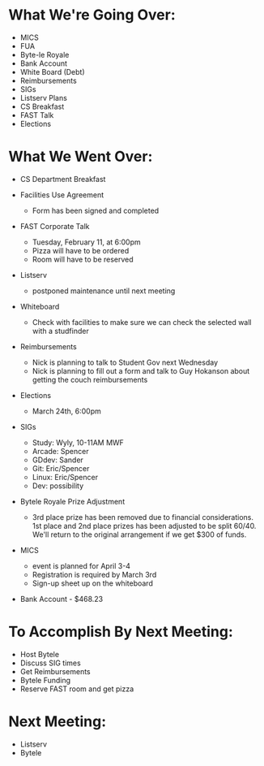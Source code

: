 # What We're Going Over:- MICS- FUA- Byte-le Royale- Bank Account- White Board (Debt)- Reimbursements- SIGs- Listserv Plans- CS Breakfast- FAST Talk- Elections# What We Went Over:- CS Department Breakfast- Facilities Use Agreement	- Form has been signed and completed- FAST Corporate Talk	- Tuesday, February 11, at 6:00pm	- Pizza will have to be ordered	- Room will have to be reserved- Listserv	- postponed maintenance until next meeting- Whiteboard	- Check with facilities to make sure we can check the selected wall with a studfinder- Reimbursements	- Nick is planning to talk to Student Gov next Wednesday	- Nick is planning to fill out a form and talk to Guy Hokanson about getting the couch reimbursements- Elections	- March 24th, 6:00pm- SIGs	- Study: Wyly, 10-11AM MWF	- Arcade: Spencer	- GDdev: Sander	- Git: Eric/Spencer	- Linux: Eric/Spencer	- Dev: possibility- Bytele Royale Prize Adjustment	- 3rd place prize has been removed due to financial considerations. 1st place and 2nd place prizes has been adjusted to be split 60/40. We'll return to the original arrangement if we get $300 of funds.- MICS	- event is planned for April 3-4	- Registration is required by March 3rd	- Sign-up sheet up on the whiteboard- Bank Account - $468.23# To Accomplish By Next Meeting:  - Host Bytele- Discuss SIG times- Get Reimbursements- Bytele Funding- Reserve FAST room and get pizza# Next Meeting:- Listserv- Bytele